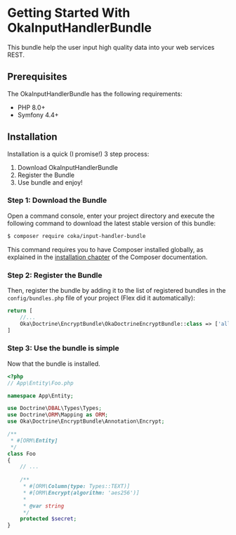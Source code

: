 # Getting Started With OkaInputHandlerBundle

This bundle help the user input high quality data into your web services REST.

## Prerequisites

The OkaInputHandlerBundle has the following requirements:

 - PHP 8.0+
 - Symfony 4.4+

## Installation

Installation is a quick (I promise!) 3 step process:

1. Download OkaInputHandlerBundle
2. Register the Bundle
3. Use bundle and enjoy!

### Step 1: Download the Bundle

Open a command console, enter your project directory and execute the
following command to download the latest stable version of this bundle:

```bash
$ composer require coka/input-handler-bundle
```

This command requires you to have Composer installed globally, as explained
in the [installation chapter](https://getcomposer.org/doc/00-intro.md)
of the Composer documentation.

### Step 2: Register the Bundle

Then, register the bundle by adding it to the list of registered bundles
in the `config/bundles.php` file of your project (Flex did it automatically):

```php
return [
    //...
    Oka\Doctrine\EncryptBundle\OkaDoctrineEncryptBundle::class => ['all' => true],
]
```

### Step 3: Use the bundle is simple

Now that the bundle is installed. 

```php
<?php
// App\Entity\Foo.php

namespace App\Entity;

use Doctrine\DBAL\Types\Types;
use Doctrine\ORM\Mapping as ORM;
use Oka\Doctrine\EncryptBundle\Annotation\Encrypt;

/**
 * #[ORM\Entity]
 */
class Foo
{
    // ...
    
    /**
     * #[ORM\Column(type: Types::TEXT)]
     * #[ORM\Encrypt(algorithm: 'aes256')]
     *
     * @var string
     */
    protected $secret;
}
``` 
